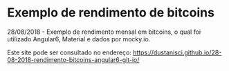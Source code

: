 # Exemplo de rendimento de bitcoins  
28/08/2018 - Exemplo de rendimento mensal em bitcoins, o qual foi utilizado Angular6, Material e dados por mocky.io. 

Este site pode ser consultado no endereço: https://dustanisci.github.io/28-08-2018-rendimento-bitcoins-angular6-git-io/
